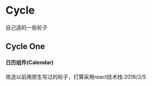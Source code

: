 # Cycle
自己造的一些轮子
<h2>Cycle One</h2>
<h4>日历组件(Calendar)</h4>
<p>改造以前用原生写过的轮子，打算采用react技术栈:2018/2/5</p>
